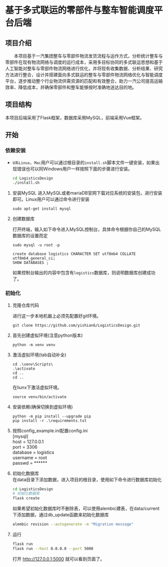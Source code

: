 # 基于多式联运的零部件与整车智能调度平台后端

## 项目介绍
&emsp;&emsp;本项目基于一汽集团整车与零部件物流发货流程与运作方式，分析统计整车与零部件在现有物流网络与调度的运行成本，采用多目标协同的多式联运思想和基于人工智能对整车与零部件物流网络进行优化，并将现有收集数据、分析结果、研究方法进行整合，设计并搭建面向多式联运的整车与零部件物流网络优化与智能调度平台，逐步推动整个行业物流供需资源的匹配和有效整合，助力一汽公司提高运输效率、降低成本，并确保零部件和整车能够按时准确地送达目的地。

## 项目结构
本项目后端采用了Flask框架，数据库采用MySQL，前端采用Vue框架。

## 开始

### 依赖安装

* `U系Linux`、`Mac`用户可以通过根目录的`install.sh`脚本文件一键安装，如果出现错误也可以同Windows用户一样按照下面的步骤进行安装。
   ```bash
   cd LogisticsDesign
   ./install.sh
   ```

1. 安装MySQL
   进入MySQL或者mariaDB官网下载对应系统的安装包，进行安装即可。Linux用户可以通过命令进行安装

    ```shell script
    sudo apt-get install mysql
    ```

2. 创建数据库

   打开终端，输入如下命令进入MySQL控制台，具体命令根据你自己的MySQL数据库的设置而定

   ```shell script
   sudo mysql -u root -p
   ```

   ```mysql
   create database logistics CHARACTER SET utf8mb4 COLLATE utf8mb4_general_ci;
   SHOW DATABASES ;
   ```

   如果控制台输出的内容中包含有`logistics`数据库，则说明数据库创建成功了。

### 初始化

1. 克隆仓库代码

   进行这一步本地机器上必须先配置好git环境。

   ```shell script
   git clone https://github.com/yishian6/LogisticsDesign.git
   ```
2. 首先创建虚拟环境(注意python版本)
   ```shell
   python -m venv venv
   ```

3. 激活虚拟环境(tab自动补全)
   ```shell 
   cd .\venv\Scripts\
   .\activate
   cd ..  
   cd ..
   ```
   在liunx下激活虚拟环境。

   ```shell
   source venv/bin/activate
   ```

4. 安装依赖(确保切换到虚拟环境)
   ```shell
   python -m pip install --upgrade pip  
   pip install -r .\requirements.txt
   ```

5. 按照config_example.ini配置config.ini  
   [mysql]  
   host = 127.0.0.1  
   port = 3306  
   database = logistics  
   username = root  
   passwd = ******


6. 初始化数据库  
   在data目录下添加数据，进入项目的根目录，使用如下命令进行数据库初始化
   ```bash
   cd LogisticsDesign
   # 初始化数据库
   flask create
   ```
   如果希望初始化数据库时不删除表，可以使用alembic建表，在data/current下添加数据，通过db_update函数来初始化数据库
   ```bash
   alembic revision --autogenerate -m "Migration message"
   ```

7. 运行

   ```bash
   flask run
   flask run --host 0.0.0.0 --port 5000
   ```
   打开 http://127.0.0.1:5000 就可以看到页面了。


